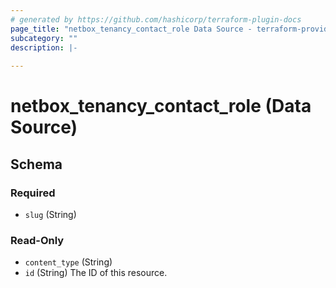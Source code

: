 ```yaml
---
# generated by https://github.com/hashicorp/terraform-plugin-docs
page_title: "netbox_tenancy_contact_role Data Source - terraform-provider-netbox"
subcategory: ""
description: |-
  
---
```


# netbox_tenancy_contact_role (Data Source)





<!-- schema generated by tfplugindocs -->
## Schema

### Required

- `slug` (String)

### Read-Only

- `content_type` (String)
- `id` (String) The ID of this resource.



